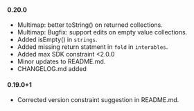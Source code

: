 #### 0.20.0
   * Multimap: better toString() on returned collections.
   * Multimap: Bugfix: support edits on empty value collections.
   * Added isEmpty() in `strings`.
   * Added missing return statment in `fold` in `interables`.
   * Added max SDK constraint <2.0.0
   * Minor updates to README.md.
   * CHANGELOG.md added

#### 0.19.0+1
   * Corrected version constraint suggestion in README.md.

